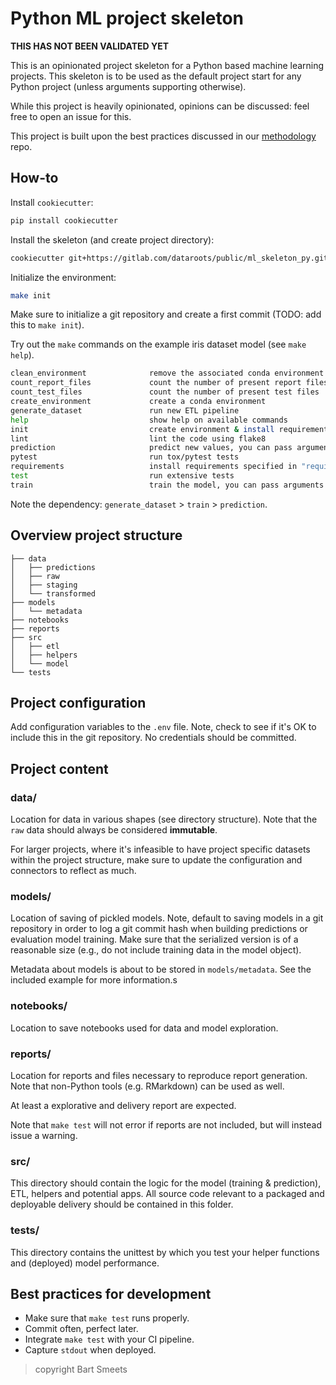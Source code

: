 # Python ML project skeleton

**THIS HAS NOT BEEN VALIDATED YET**

This is an opinionated project skeleton for a Python based machine learning 
projects. This skeleton is to be used as the default project start for any
Python project (unless arguments supporting otherwise).

While this project is heavily opinionated, opinions can be discussed: 
feel free to open an issue for this.

This project is built upon the best practices discussed in 
our [methodology](https://gitlab.com/dataroots/public/methodology) repo.

## How-to

Install `cookiecutter`:

```sh
pip install cookiecutter
```

Install the skeleton (and create project directory):

```sh
cookiecutter git+https://gitlab.com/dataroots/public/ml_skeleton_py.git
```

Initialize the environment:

```sh
make init
```

Make sure to initialize a git repository and create a first commit 
(TODO: add this to `make init`).

Try out the `make` commands on the example iris dataset model (see 
`make help`).

```sh
clean_environment              remove the associated conda environment
count_report_files             count the number of present report files
count_test_files               count the number of present test files
create_environment             create a conda environment
generate_dataset               run new ETL pipeline
help                           show help on available commands
init                           create environment & install requirements.txt
lint                           lint the code using flake8
prediction                     predict new values, you can pass arguments as follows: make ARGS="--foo 10 --bar 20" train
pytest                         run tox/pytest tests
requirements                   install requirements specified in "requirements.txt"
test                           run extensive tests
train                          train the model, you can pass arguments as follows: make ARGS="--foo 10 --bar 20" train
```

Note the dependency: `generate_dataset` > `train` > `prediction`.

## Overview project structure

```
├── data
│   ├── predictions
│   ├── raw
│   ├── staging
│   └── transformed
├── models
│   └── metadata
├── notebooks
├── reports
├── src
│   ├── etl
│   ├── helpers
│   └── model
└── tests

```

## Project configuration

Add configuration variables to the `.env` file. Note, check to see if it's OK
to include this in the git repository. No credentials should be committed.

## Project content

### data/

Location for data in various shapes (see directory structure). 
Note that the `raw` data should always be considered **immutable**.

For larger projects, where it's infeasible to have project specific datasets 
within the project structure, make sure to update the configuration and 
connectors to reflect as much.

### models/

Location of saving of pickled models. Note, default to saving models in a git
repository in order to log a git commit hash when building predictions or 
evaluation model training. Make sure that the serialized version is of a 
reasonable size (e.g., do not include training data in the model object).

Metadata about models is about to be stored in `models/metadata`. See the 
included example for more information.s

### notebooks/

Location to save notebooks used for data and model exploration.

### reports/

Location for reports and files necessary to reproduce report generation. 
Note that non-Python tools (e.g. RMarkdown) can be used as well.

At least a explorative and delivery report are expected.

Note that `make test` will not error if reports are not included, but will
instead issue a warning.

### src/

This directory should contain the logic for the model (training & prediction),
ETL, helpers and potential apps. All source code relevant to a packaged 
and deployable delivery should be contained in this folder. 

### tests/

This directory contains the unittest by which you test your helper functions 
and (deployed) model performance.

## Best practices for development

- Make sure that `make test` runs properly.
- Commit often, perfect later.
- Integrate `make test` with your CI pipeline.
- Capture `stdout` when deployed.


> copyright Bart Smeets
